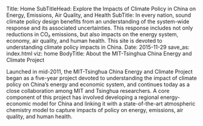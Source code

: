 ﻿Title: Home
SubTitleHead: Explore the Impacts of Climate Policy in China on Energy, Emissions, Air Quality, and Health
SubTitle: In every nation, sound climate policy design benefits from an understanding of the system-wide response and its associated uncertainties. This response includes not only reductions in CO₂ emissions, but also impacts on the energy system, economy, air quality, and human health. This site is devoted to understanding climate policy impacts in China.
Date: 2015-11-29
save_as: index.html
viz: home
BodyTitle: About the MIT-Tsinghua China Energy and Climate Project

Launched in mid-2011, the MIT-Tsinghua China Energy and Climate Project began as a five-year project devoted to understanding the impact of climate policy on China’s energy and economic system, and continues today as a close collaboration among MIT and Tsinghua researchers. A core component of this project has involved developing a regional energy-economic model for China and linking it with a state-of-the-art atmospheric chemistry model to capture impacts of policy on energy, emissions, air quality, and human health.
